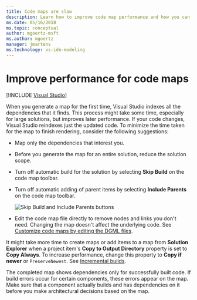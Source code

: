```yaml
---
title: Code maps are slow
description: Learn how to improve code map performance and how you can minimize the time required to finish rendering.
ms.date: 05/16/2018
ms.topic: conceptual
author: mgoertz-msft
ms.author: mgoertz
manager: jmartens
ms.technology: vs-ide-modeling
---
```

# Improve performance for code maps

 [!INCLUDE [Visual Studio](~/includes/applies-to-version/vs-windows-only.md)]

When you generate a map for the first time, Visual Studio indexes all the dependencies that it finds. This process might take some time, especially for large solutions, but improves later performance. If your code changes, Visual Studio reindexes just the updated code. To minimize the time taken for the map to finish rendering, consider the following suggestions:

- Map only the dependencies that interest you.

- Before you generate the map for an entire solution, reduce the solution scope.

- Turn off automatic build for the solution by selecting **Skip Build** on the code map toolbar.

- Turn off automatic adding of parent items by selecting **Include Parents** on the code map toolbar.

   ![Skip Build and Include Parents buttons](../modeling/media/codemapsfilterskipbuildicons.png)

- Edit the code map file directly to remove nodes and links you don't need. Changing the map doesn't affect the underlying code. See [Customize code maps by editing the DGML files](../modeling/customize-code-maps-by-editing-the-dgml-files.md).

It might take more time to create maps or add items to a map from **Solution Explorer** when a project item's **Copy to Output Directory** property is set to **Copy Always**. To increase performance, change this property to **Copy if newer** or `PreserveNewest`. See [Incremental builds](../msbuild/incremental-builds.md).

The completed map shows dependencies only for successfully built code. If build errors occur for certain components, these errors appear on the map. Make sure that a component actually builds and has dependencies on it before you make architectural decisions based on the map.
